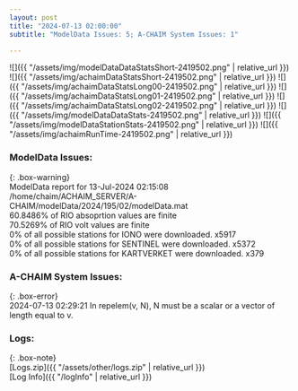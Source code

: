 ```yaml
---
layout: post
title: "2024-07-13 02:00:00"
subtitle: "ModelData Issues: 5; A-CHAIM System Issues: 1"

---
```


![]({{ "/assets/img/modelDataDataStatsShort-2419502.png" | relative_url }})
![]({{ "/assets/img/achaimDataStatsShort-2419502.png" | relative_url }})
![]({{ "/assets/img/achaimDataStatsLong00-2419502.png" | relative_url }})
![]({{ "/assets/img/achaimDataStatsLong01-2419502.png" | relative_url }})
![]({{ "/assets/img/achaimDataStatsLong02-2419502.png" | relative_url }})
![]({{ "/assets/img/modelDataDataStats-2419502.png" | relative_url }})
![]({{ "/assets/img/modelDataStationStats-2419502.png" | relative_url }})
![]({{ "/assets/img/achaimRunTime-2419502.png" | relative_url }})


### ModelData Issues:  
  
{: .box-warning}  
 ModelData report for 13-Jul-2024 02:15:08   
 /home/chaim/ACHAIM_SERVER/A-CHAIM/modelData/2024/195/02/modelData.mat   
 60.8486% of RIO absoprtion values are finite   
 70.5269% of RIO volt values are finite   
 0% of all possible stations for IONO were downloaded. x5917   
 0% of all possible stations for SENTINEL were downloaded. x5372   
 0% of all possible stations for KARTVERKET were downloaded. x379   
  
### A-CHAIM System Issues:  
  
{: .box-error}  
2024-07-13 02:29:21 In repelem(v, N), N must be a scalar or a vector of length equal to v.  

### Logs:  
  
{: .box-note}  
[Logs.zip]({{ "/assets/other/logs.zip" | relative_url }})  
[Log Info]({{ "/logInfo" | relative_url }})  
